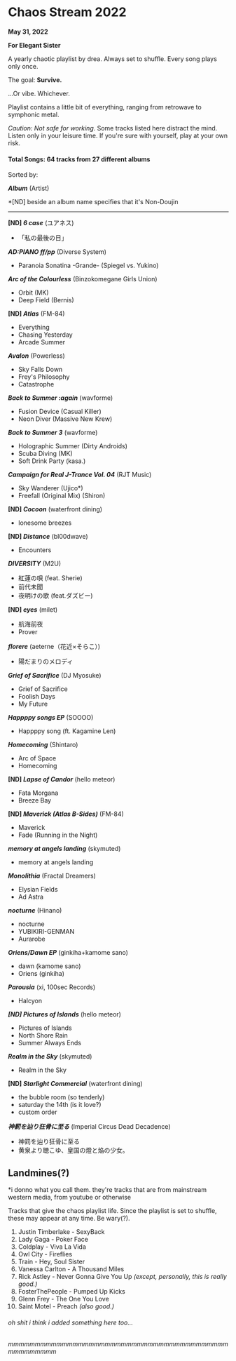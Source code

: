 
# Chaos Stream 2022
**May 31, 2022**

**For Elegant Sister**

A yearly chaotic playlist by drea. Always set to shuffle. Every song plays only once.

The goal: **Survive.**

...Or vibe. Whichever.

Playlist contains a little bit of everything, ranging from retrowave to symphonic metal.

_Caution: Not safe for working._ Some tracks listed here distract the mind. 
Listen only in your leisure time.
If you're sure with yourself, play at your own risk.

#### Total Songs: 64 tracks from 27 different albums

Sorted by:

**_Album_** (Artist)

*[ND] beside an album name specifies that it's Non-Doujin

-------------------------------------------------------------------------------------------------------------

**[ND] _6 case_** (ユアネス)
- 「私の最後の日」

**_AD:PIANO ff/pp_** (Diverse System)
- Paranoia Sonatina -Grande- (Spiegel vs. Yukino)

**_Arc of the Colourless_** (Binzokomegane Girls Union)
- Orbit (MK)
- Deep Field (Bernis)

**[ND] _Atlas_** (FM-84)
 - Everything
 - Chasing Yesterday
 - Arcade Summer

**_Avalon_** (Powerless)
- Sky Falls Down
- Frey's Philosophy
- Catastrophe

**_Back to Summer :again_** (wavforme)
- Fusion Device (Casual Killer)
- Neon Diver (Massive New Krew)

**_Back to Summer 3_** (wavforme)
- Holographic Summer (Dirty Androids)
- Scuba Diving (MK)
- Soft Drink Party (kasa.)

**_Campaign for Real J-Trance Vol. 04_** (RJT Music)
- Sky Wanderer (Ujico*)
- Freefall (Original Mix) (Shiron)

**[ND] _Cocoon_** (waterfront dining)
- lonesome breezes

**[ND] _Distance_** (bl00dwave)
- Encounters

**_DIVERSITY_** (M2U)
- 紅蓮の唄 (feat. Sherie)
- 前代未聞
- 夜明けの歌 (feat.ダズビー)

**[ND] _eyes_** (milet)
- 航海前夜
- Prover

**_florere_** (aeterne（花近×そらこ）)
- 陽だまりのメロディ

**_Grief of Sacrifice_** (DJ Myosuke)
- Grief of Sacrifice
- Foolish Days
- My Future

**_Happppy songs EP_** (SOOOO)
- Happppy song (ft. Kagamine Len)

**_Homecoming_** (Shintaro)
- Arc of Space
- Homecoming

**[ND] _Lapse of Candor_** (hello meteor)
- Fata Morgana
- Breeze Bay

**[ND] _Maverick (Atlas B-Sides)_** (FM-84)
- Maverick
- Fade (Running in the Night)

**_memory at angels landing_** (skymuted)
- memory at angels landing

**_Monolithia_** (Fractal Dreamers)
- Elysian Fields
- Ad Astra

**_nocturne_** (Hinano)
- nocturne
- YUBIKIRI-GENMAN
- Aurarobe

**_Oriens/Dawn EP_** (ginkiha+kamome sano)
- dawn (kamome sano)
- Oriens (ginkiha)

**_Parousia_** (xi, 100sec Records)
- Halcyon

**_[ND] Pictures of Islands_** (hello meteor)
- Pictures of Islands
- North Shore Rain
- Summer Always Ends

**_Realm in the Sky_** (skymuted)
- Realm in the Sky

**[ND] _Starlight Commercial_** (waterfront dining)
- the bubble room (so tenderly)
- saturday the 14th (is it love?)
- custom order

**_神罰を辿り狂骨に至る_** (Imperial Circus Dead Decadence)
- 神罰を辿り狂骨に至る
- 黄泉より聴こゆ、皇国の燈と焔の少女。

## Landmines(?)
*i donno what you call them. they're tracks that are from mainstream western media, from youtube or otherwise

Tracks that give the chaos playlist life.
Since the playlist is set to shuffle, these may appear at any time. Be wary(?).

1. Justin Timberlake - SexyBack
2. Lady Gaga - Poker Face
3. Coldplay - Viva La Vida
4. Owl City - Fireflies
5. Train - Hey, Soul Sister
6. Vanessa Carlton - A Thousand Miles
7. Rick Astley - Never Gonna Give You Up _(except, personally, this is really good.)_
8. FosterThePeople - Pumped Up Kicks
9. Glenn Frey - The One You Love
10. Saint Motel - Preach _(also good.)_

###### oh shit i think i added something here too...
###### mmmmmmmmmmmmmmmmmmmmmmmmmmmmmmmmmmmmmmmmmmmmmmmmmm
